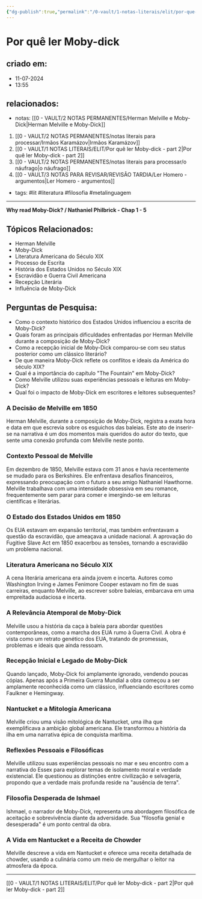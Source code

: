 ```yaml
---
{"dg-publish":true,"permalink":"/0-vault/1-notas-literais/elit/por-que-ler-moby-dick/","tags":["lit","literatura","filosofia","metalinguagem"],"dgHomeLink":true,"dgShowLocalGraph":true,"dgShowFileTree":true,"noteIcon":""}
---
```


# Por quê ler Moby-dick

## criado em: 
- 11-07-2024
- 13:55
## relacionados:
- notas: [[0 - VAULT/2 NOTAS PERMANENTES/Herman Melville e Moby-Dick\|Herman Melville e Moby-Dick]]
1. [[0 - VAULT/2 NOTAS PERMANENTES/notas literais para processar/Irmãos Karamázov\|Irmãos Karamázov]]
2. [[0 - VAULT/1 NOTAS LITERAIS/ELIT/Por quê ler Moby-dick - part 2\|Por quê ler Moby-dick - part 2]]
3. [[0 - VAULT/2 NOTAS PERMANENTES/notas literais para processar/o náufrago\|o náufrago]]
4. [[0 - VAULT/3 NOTAS PARA REVISAR/REVISÃO TARDIA/Ler Homero - argumentos\|Ler Homero - argumentos]]
- tags: #lit #literatura #filosofia #metalinguagem
---

 **Why read Moby-Dick? / Nathaniel Philbrick - Chap 1 - 5**

## Tópicos Relacionados:
- Herman Melville
- Moby-Dick
- Literatura Americana do Século XIX
- Processo de Escrita
- História dos Estados Unidos no Século XIX
- Escravidão e Guerra Civil Americana
- Recepção Literária
- Influência de Moby-Dick

## Perguntas de Pesquisa:
- Como o contexto histórico dos Estados Unidos influenciou a escrita de Moby-Dick?
- Quais foram as principais dificuldades enfrentadas por Herman Melville durante a composição de Moby-Dick?
- Como a recepção inicial de Moby-Dick comparou-se com seu status posterior como um clássico literário?
- De que maneira Moby-Dick reflete os conflitos e ideais da América do século XIX?
- Qual é a importância do capítulo "The Fountain" em Moby-Dick?
- Como Melville utilizou suas experiências pessoais e leituras em Moby-Dick?
- Qual foi o impacto de Moby-Dick em escritores e leitores subsequentes?

### A Decisão de Melville em 1850
Herman Melville, durante a composição de Moby-Dick, registra a exata hora e data em que escrevia sobre os esguichos das baleias. Este ato de inserir-se na narrativa é um dos momentos mais queridos do autor do texto, que sente uma conexão profunda com Melville neste ponto.

### Contexto Pessoal de Melville
Em dezembro de 1850, Melville estava com 31 anos e havia recentemente se mudado para os Berkshires. Ele enfrentava desafios financeiros, expressando preocupação com o futuro a seu amigo Nathaniel Hawthorne. Melville trabalhava com uma intensidade obsessiva em seu romance, frequentemente sem parar para comer e imergindo-se em leituras científicas e literárias.

### O Estado dos Estados Unidos em 1850
Os EUA estavam em expansão territorial, mas também enfrentavam a questão da escravidão, que ameaçava a unidade nacional. A aprovação do Fugitive Slave Act em 1850 exacerbou as tensões, tornando a escravidão um problema nacional.

### Literatura Americana no Século XIX
A cena literária americana era ainda jovem e incerta. Autores como Washington Irving e James Fenimore Cooper estavam no fim de suas carreiras, enquanto Melville, ao escrever sobre baleias, embarcava em uma empreitada audaciosa e incerta.

### A Relevância Atemporal de Moby-Dick
Melville usou a história da caça à baleia para abordar questões contemporâneas, como a marcha dos EUA rumo à Guerra Civil. A obra é vista como um retrato genético dos EUA, tratando de promessas, problemas e ideais que ainda ressoam.

### Recepção Inicial e Legado de Moby-Dick
Quando lançado, Moby-Dick foi amplamente ignorado, vendendo poucas cópias. Apenas após a Primeira Guerra Mundial a obra começou a ser amplamente reconhecida como um clássico, influenciando escritores como Faulkner e Hemingway.

### Nantucket e a Mitologia Americana
Melville criou uma visão mitológica de Nantucket, uma ilha que exemplificava a ambição global americana. Ele transformou a história da ilha em uma narrativa épica de conquista marítima.

### Reflexões Pessoais e Filosóficas
Melville utilizou suas experiências pessoais no mar e seu encontro com a narrativa do Essex para explorar temas de isolamento moral e verdade existencial. Ele questionou as distinções entre civilização e selvageria, propondo que a verdade mais profunda reside na "ausência de terra".

### Filosofia Desperada de Ishmael
Ishmael, o narrador de Moby-Dick, representa uma abordagem filosófica de aceitação e sobrevivência diante da adversidade. Sua "filosofia genial e desesperada" é um ponto central da obra.

### A Vida em Nantucket e a Receita de Chowder
Melville descreve a vida em Nantucket e oferece uma receita detalhada de chowder, usando a culinária como um meio de mergulhar o leitor na atmosfera da época.

---

[[0 - VAULT/1 NOTAS LITERAIS/ELIT/Por quê ler Moby-dick - part 2\|Por quê ler Moby-dick - part 2]]
